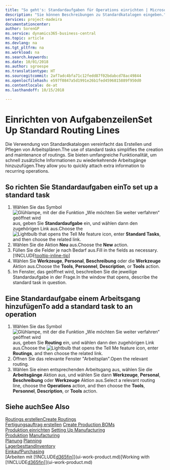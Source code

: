 ```yaml
---
title: "So geht's: Standardaufgaben für Operations einrichten | Microsoft Docs"
description: "Sie können Beschreibungen zu Standardkatalogen eingeben."
services: project-madeira
documentationcenter: 
author: SorenGP
ms.service: dynamics365-business-central
ms.topic: article
ms.devlang: na
ms.tgt_pltfrm: na
ms.workload: na
ms.search.keywords: 
ms.date: 10/01/2018
ms.author: sgroespe
ms.translationtype: HT
ms.sourcegitcommit: 2af7adc4bfa71c12fedd87f02bdabcd78ac49844
ms.openlocfilehash: e597f0847a5d1991e26b1fed4596815889f950d0
ms.contentlocale: de-at
ms.lasthandoff: 10/15/2018

---
```

# <a name="set-up-standard-routing-lines"></a><span data-ttu-id="4905b-103">Einrichten von Aufgabenzeilen</span><span class="sxs-lookup"><span data-stu-id="4905b-103">Set Up Standard Routing Lines</span></span>
<span data-ttu-id="4905b-104">Die Verwendung von Standardkatalogen vereinfacht das Erstellen und Pflegen von Arbeitsplänen.</span><span class="sxs-lookup"><span data-stu-id="4905b-104">The use of standard tasks simplifies the creation and maintenance of routings.</span></span> <span data-ttu-id="4905b-105">Sie bieten umfangreiche Funktionalität, um schnell zusätzliche Informationen zu wiederkehrende Arbeitsgänge hinzuzufügen.</span><span class="sxs-lookup"><span data-stu-id="4905b-105">They allow you to quickly attach extra information to recurring operations.</span></span>

## <a name="to-set-up-a-standard-task"></a><span data-ttu-id="4905b-106">So richten Sie Standardaufgaben ein</span><span class="sxs-lookup"><span data-stu-id="4905b-106">To set up a standard task</span></span>
1. <span data-ttu-id="4905b-107">Wählen Sie das Symbol ![Glühlampe, mit der die Funktion „Wie möchten Sie weiter verfahren“ geöffnet wird](media/ui-search/search_small.png "Wie möchten Sie weiter verfahren?") aus, geben Sie **Standardaufgabe** ein, und wählen dann den zugehörigen Link aus.</span><span class="sxs-lookup"><span data-stu-id="4905b-107">Choose the ![Lightbulb that opens the Tell Me feature](media/ui-search/search_small.png "Tell me what you want to do") icon, enter **Standard Tasks**, and then choose the related link.</span></span>
2. <span data-ttu-id="4905b-108">Wählen Sie die Aktion **Neu** aus.</span><span class="sxs-lookup"><span data-stu-id="4905b-108">Choose the **New** action.</span></span>
3. <span data-ttu-id="4905b-109">Füllen Sie die Felder je nach Bedarf aus.</span><span class="sxs-lookup"><span data-stu-id="4905b-109">Fill in the fields as necessary.</span></span> [!INCLUDE[tooltip-inline-tip](includes/tooltip-inline-tip_md.md)]
4. <span data-ttu-id="4905b-110">Wählen Sie **Werkzeuge**, **Personal**, **Beschreibung** oder die **Werkzeuge** Aktion aus.</span><span class="sxs-lookup"><span data-stu-id="4905b-110">Choose the **Tools**, **Personnel**, **Description**, or **Tools** action.</span></span>
5. <span data-ttu-id="4905b-111">Im Fenster, das geöffnet wird, beschreiben Sie die jeweilige Standardaufgabe in der Frage.</span><span class="sxs-lookup"><span data-stu-id="4905b-111">In the window that opens, describe the standard task in question.</span></span>

## <a name="to-add-a-standard-task-to-an-operation"></a><span data-ttu-id="4905b-112">Eine Standardaufgabe einem Arbeitsgang hinzufügen</span><span class="sxs-lookup"><span data-stu-id="4905b-112">To add a standard task to an operation</span></span>
1. <span data-ttu-id="4905b-113">Wählen Sie das Symbol ![Glühlampe, mit der die Funktion „Wie möchten Sie weiter verfahren“ geöffnet wird](media/ui-search/search_small.png "Wie möchten Sie weiter verfahren?") aus, geben Sie **Routing** ein, und wählen dann den zugehörigen Link aus.</span><span class="sxs-lookup"><span data-stu-id="4905b-113">Choose the ![Lightbulb that opens the Tell Me feature](media/ui-search/search_small.png "Tell me what you want to do") icon, enter **Routings**, and then choose the related link.</span></span>
2. <span data-ttu-id="4905b-114">Öffnen Sie das relevante Fenster "Arbeitsplan".</span><span class="sxs-lookup"><span data-stu-id="4905b-114">Open the relevant routing.</span></span>
3. <span data-ttu-id="4905b-115">Wählen Sie einen entsprechenden Arbeitsgang aus, wählen Sie die **Arbeitsgänge** Aktion aus, und wählen Sie dann **Werkzeuge**, **Personal**, **Beschreibung** oder **Werkzeuge** Aktion aus.</span><span class="sxs-lookup"><span data-stu-id="4905b-115">Select a relevant routing line, choose the **Operations** action, and then choose the **Tools**, **Personnel**, **Description**, or **Tools** action.</span></span>

## <a name="see-also"></a><span data-ttu-id="4905b-116">Siehe auch</span><span class="sxs-lookup"><span data-stu-id="4905b-116">See Also</span></span>  
[<span data-ttu-id="4905b-117">Routings erstellen</span><span class="sxs-lookup"><span data-stu-id="4905b-117">Create Routings</span></span>](production-how-to-create-routings.md)  
<span data-ttu-id="4905b-118">[Fertigungsauftrag erstellen](production-how-to-create-production-boms.md)   </span><span class="sxs-lookup"><span data-stu-id="4905b-118">[Create Production BOMs](production-how-to-create-production-boms.md)   </span></span>  
<span data-ttu-id="4905b-119">[Produktion einrichten](production-configure-production-processes.md) </span><span class="sxs-lookup"><span data-stu-id="4905b-119">[Setting Up Manufacturing](production-configure-production-processes.md) </span></span>  
<span data-ttu-id="4905b-120">[Produktion](production-manage-manufacturing.md)  </span><span class="sxs-lookup"><span data-stu-id="4905b-120">[Manufacturing](production-manage-manufacturing.md)  </span></span>  
<span data-ttu-id="4905b-121">[Planung](production-planning.md) </span><span class="sxs-lookup"><span data-stu-id="4905b-121">[Planning](production-planning.md) </span></span>  
[<span data-ttu-id="4905b-122">Lagerbesttand</span><span class="sxs-lookup"><span data-stu-id="4905b-122">Inventory</span></span>](inventory-manage-inventory.md)  
[<span data-ttu-id="4905b-123">Einkauf</span><span class="sxs-lookup"><span data-stu-id="4905b-123">Purchasing</span></span>](purchasing-manage-purchasing.md)  
<span data-ttu-id="4905b-124">[Arbeiten mit [!INCLUDE[d365fin](includes/d365fin_md.md)]](ui-work-product.md)</span><span class="sxs-lookup"><span data-stu-id="4905b-124">[Working with [!INCLUDE[d365fin](includes/d365fin_md.md)]](ui-work-product.md)</span></span>  

